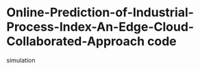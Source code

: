 # Online-Prediction-of-Industrial-Process-Index-An-Edge-Cloud-Collaborated-Approach  code 
simulation


